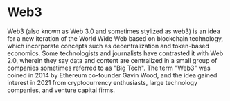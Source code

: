 # Web3
Web3 (also known as Web 3.0 and sometimes stylized as web3) is an idea for a new iteration of the World Wide Web based on blockchain technology, which incorporate concepts such as decentralization and token-based economics. Some technologists and journalists have contrasted it with Web 2.0, wherein they say data and content are centralized in a small group of companies sometimes referred to as "Big Tech". The term "Web3" was coined in 2014 by Ethereum co-founder Gavin Wood, and the idea gained interest in 2021 from cryptocurrency enthusiasts, large technology companies, and venture capital firms.




